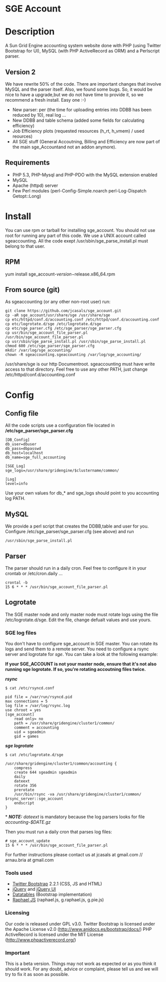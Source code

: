 SGE Account
===========

# Description

A Sun Grid Engine accounting system website done with PHP (using Twitter Bootstrap for UI), MySQL (with PHP ActiveRecord as ORM) and a Perlscript parser.

## Version 2 

We have rewrite 50% of the code. There are important changes that involve MySQL and the parser itself. Also, we found some bugs.
So, it would be nice to have a upgrade,but we do not have time to provide it, so we recommend a fresh install. Easy one :-)

- New parser: per (the time for uploading entries into DDBB has been reduced by 10), real log ...
- New DDBB and table schema (added some fields for calculating efficiency)
- Job Efficiency plots (requested resources (h_rt, h_vmem) / used reources)
- All SGE stuff (General Accoutning, Billing and Efficiency are now part of the main sge_Accountand not an addon anymore).

## Requirements

- PHP 5.3, PHP-Mysql and PHP-PDO with the MySQL extension enabled
- MySQL
- Apache (httpd) server
- Few Perl modules (perl-Config-Simple.noarch perl-Log-Dispatch Getopt::Long)

# Install 

You can use rpm or tarball for installing sge_account.
You should not use root for running any part of this code. We use a UNIX account called sgeaccounting. All the code exept /usr/sbin/sge_parse_install.pl must belong to that user.

## RPM

yum install sge_account-$version-$release.x86_64.rpm

## From source (git)

As sgeaccounting (or any other non-root user) run:

```
git clone https://github.com/jcasals/sge_account.git 
cp -aR sge_account/usr/share/sge /usr/share/sge
cp etc/httpd/conf.d/accounting.conf /etc/httpd/conf.d/accounting.conf
cp etc/logrotate.d/sge /etc/logrotate.d/sge
cp etc/sge_parser.cfg /etc/sge_parser/sge_parser.cfg
cp usr/bin/sge_account_file_parser.pl /usr/bin/sge_account_file_parser.pl
cp usr/sbin/sge_parse_install.pl /usr/sbin/sge_parse_install.pl
chmod 600 /etc/sge_parser/sge_parser.cfg
mkdir /var/log/sge_accounting/
chown -R sgeaccounting.sgeaccounting /var/log/sge_accounting/
```

/usr/share/sge is our http Documentroot. sgeaccounting must have write access to that directory. Feel free to use any other PATH, just change /etc/httpd/conf.d/accounting.conf

# Config

## Config file

All the code scripts use  a configuration file located in **/etc/sge_parser/sge_parser.cfg**

```
[DB_Config]
db_user=dbuser
db_pass=dbpasswd
db_host=localhost
db_name=sge_full_accounting

[SGE_Log]
sge_logs=/usr/share/gridengine/$clustername/common/

[Log]
level=info
```

Use your own values for db_* and sge_logs should point to you accounting log PATH.

## MySQL

We provide a perl script that creates the DDBB,table and user for you. Configure /etc/sge_parser/sge_parser.cfg (see above) and run

```
/usr/sbin/sge_parse_install.pl
```

## Parser

The parser should run in a daily cron. Feel free to configure it in your crontab or /etc/cron.daily ...

```
crontal -b
15 6 * * * /usr/bin/sge_account_file_parser.pl
```
## Logrotate

The SGE master node and only master node must rotate logs using the file /etc/logrotate.d/sge. Edit the file, change defualt values and use yours.

### SGE log files

You don't have to configure sge_account in SGE master. You can rotate its logs and send them to a remote server. You need to configure a rsync server and logrotate for *sge*. You can take a look at the following example:

**If your SGE_ACCOUNT is not your master node, ensure that it's not also running sge logrotate. If so, you're rotating accoutning files twice.**

***rsync***
```
$ cat /etc/rsyncd.conf 

pid file = /var/run/rsyncd.pid
max connections = 5
log file = /var/log/rsync.log	
use chroot = yes
[sge_account]
    read only= no
    path = /usr/share/gridengine/cluster1/common/
    comment = accounting
    uid = sgeadmin
    gid = games
```

***sge logrotate***
```
$ cat /etc/logrotate.d/sge

/usr/share/gridengine/cluster1/common/accounting {
    compress
    create 644 sgeadmin sgeadmin 
    daily
    dateext
    rotate 356
    prerotate
    /usr/bin/rsync -va /usr/share/gridengine/cluster1/common/ $rsync_server::sge_account
    endscript
}
```
\* ***NOTE:*** *dateext* is mandatory because the log parsers looks for file *accounting-$DATE.gz*

Then you must run a daily cron that parses log files:
```
# sge_account_update
15 6 * * * /usr/bin/sge_account_file_parser.pl
```

For further instructions please contact us at jcasals at gmail.com // arnau.bria at gmail.com

### Tools used

- [Twitter Bootstrap](http://getbootstrap.com) 2.2.1 (CSS, JS and HTML)
- [jQuery](http://jquery.com) and [jQuery UI](http://jqueryui.com)
- [Datatables](http://datatables.net/blog/Twitter_Bootstrap) (Bootstrap implementation)
- [Raphael JS](http://raphaeljs.com) (raphael.js, g.raphael.js, g.pie.js)

### Licensing

Our code is released under GPL v3.0.
Twitter Bootstrap is licensed under the Apache License v2.0 (http://www.anidocs.es/bootstrap/docs/)
PHP ActiveRecord is licensed under the MIT License (http://www.phpactiverecord.org/)

### Important

This is a beta version. Things may not work as expected or as you think it should work. For any doubt, advice or complaint, please tell us and we will try to fix it as soon as possible.
